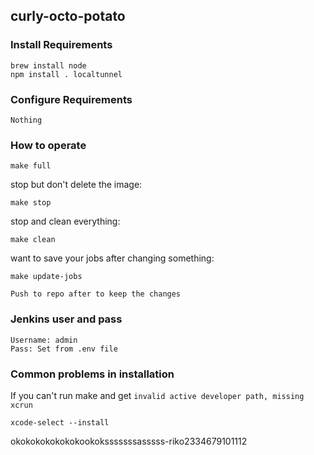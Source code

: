 ## curly-octo-potato
### Install Requirements
```
brew install node
npm install . localtunnel
```
### Configure Requirements
```
Nothing
```
### How to operate
```
make full
```
stop but don't delete the image:
```
make stop
```
stop and clean everything: 
```
make clean
```
want to save your jobs after changing something:
```
make update-jobs
```
``` Push to repo after to keep the changes ```
### Jenkins user and pass
```
Username: admin
Pass: Set from .env file
```
### Common problems in installation
If you can't run make and get ```invalid active developer path, missing xcrun```
```
xcode-select --install
```
okokokokokokokookoksssssssasssss-riko2334679101112
